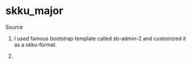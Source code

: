 # skku_major

Source

1. I used famous bootstrap template called sb-admin-2 and customized it as a skku-format.

2.
